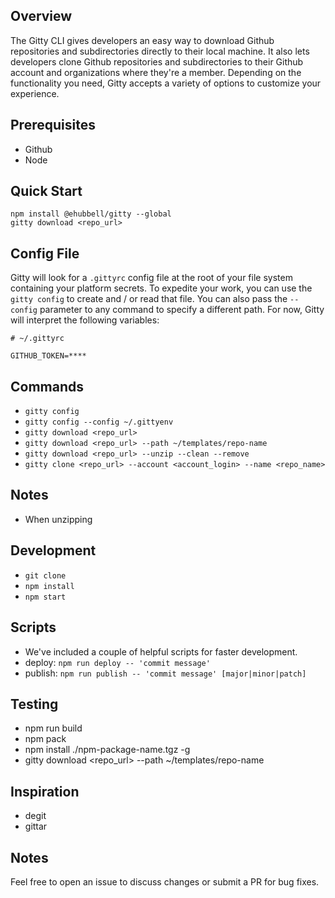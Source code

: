 ## Overview
The Gitty CLI gives developers an easy way to download Github repositories and subdirectories directly to their local machine.
It also lets developers clone Github repositories and subdirectories to their Github account and organizations where they're a member.
Depending on the functionality you need, Gitty accepts a variety of options to customize your experience.

## Prerequisites
- Github
- Node

## Quick Start
```
npm install @ehubbell/gitty --global
gitty download <repo_url>
```

## Config File
Gitty will look for a `.gittyrc` config file at the root of your file system containing your platform secrets.
To expedite your work, you can use the `gitty config` to create and / or read that file.
You can also pass the `--config` parameter to any command to specify a different path.
For now, Gitty will interpret the following variables:

```
# ~/.gittyrc

GITHUB_TOKEN=****
```

## Commands
- `gitty config`
- `gitty config --config ~/.gittyenv`
- `gitty download <repo_url>`
- `gitty download <repo_url> --path ~/templates/repo-name`
- `gitty download <repo_url> --unzip --clean --remove`
- `gitty clone <repo_url> --account <account_login> --name <repo_name>`

## Notes
- When unzipping

## Development
- `git clone`
- `npm install`
- `npm start`

## Scripts
- We've included a couple of helpful scripts for faster development.
- deploy: `npm run deploy -- 'commit message'`
- publish: `npm run publish -- 'commit message' [major|minor|patch]`

## Testing
- npm run build
- npm pack
- npm install ./npm-package-name.tgz -g
- gitty download <repo_url> --path ~/templates/repo-name

## Inspiration
- degit
- gittar

## Notes
Feel free to open an issue to discuss changes or submit a PR for bug fixes.